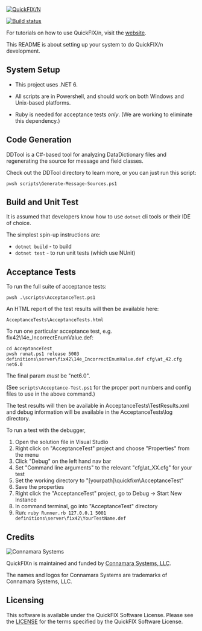 [![QuickFIX/N][1]](http://quickfixn.org)

[![Build status](https://ci.appveyor.com/api/projects/status/ccu2yp2coad3oam0?svg=true)](https://ci.appveyor.com/project/cbusbey/quickfixn-jib50)

For tutorials on how to use QuickFIX/n, visit the [website](http://quickfixn.org/tutorial/creating-an-application.html).

This README is about setting up your system to do QuickFIX/n
development.

System Setup
------------

* This project uses .NET 6.

* All scripts are in Powershell, and should work on both Windows and Unix-based platforms.

* Ruby is needed for acceptance tests *only*. (We are working to eliminate this dependency.)


Code Generation
---------------
DDTool is a C#-based tool for analyzing DataDictionary files and
regenerating the source for message and field classes.

Check out the DDTool directory to learn more, or you can just run this script:

```
pwsh scripts\Generate-Message-Sources.ps1
```


Build and Unit Test
--------------
It is assumed that developers know how to use `dotnet` cli tools
or their IDE of choice.

The simplest spin-up instructions are:
* `dotnet build` - to build
* `dotnet test` - to run unit tests (which use NUnit)


Acceptance Tests
----------------
To run the full suite of acceptance tests:

```
pwsh .\scripts\AcceptanceTest.ps1
```

An HTML report of the test results will then be available here:

    AcceptanceTests\AcceptanceTests.html

To run one particular acceptance test, e.g. fix42\14e_IncorrectEnumValue.def:

```
cd AcceptanceTest
pwsh runat.ps1 release 5003 definitions\server\fix42\14e_IncorrectEnumValue.def cfg\at_42.cfg net6.0
```

The final param *must* be "net6.0".

(See `scripts\Acceptance-Test.ps1` for the proper port numbers and config files to use in the above command.)

The test results will then be available in AcceptanceTests\TestResults.xml and
debug information will be available in the AcceptanceTests\log directory.

To run a test with the debugger,

  1. Open the solution file in Visual Studio
  2. Right click on "AcceptanceTest" project and choose "Properties" from the menu
  3. Click "Debug" on the left hand nav bar
  4. Set "Command line arguments" to the relevant "cfg\at_XX.cfg" for your test
  5. Set the working directory to "[yourpath]\quickfixn\AcceptanceTest"
  6. Save the properties
  7. Right click the "AcceptanceTest" project, go to Debug -> Start New Instance
  8. In command terminal, go into "AcceptanceTest" directory
  9. Run: `ruby Runner.rb 127.0.0.1 5001 definitions\server\fix42\YourTestName.def`

Credits
-------

![Connamara Systems](http://quickfixn.org/web/public/images/Connamara-Logo.png)

QuickFIXn is maintained and funded by [Connamara Systems, LLC](http://connamara.com).

The names and logos for Connamara Systems are trademarks of Connamara Systems, LLC.

Licensing
---------

This software is available under the QuickFIX Software License. Please see the [LICENSE](LICENSE) for the terms specified by the QuickFIX Software License.

[1]: http://quickfixn.org/web/public/images/qfn-logo/QuickFIX-n_logo-small.png
